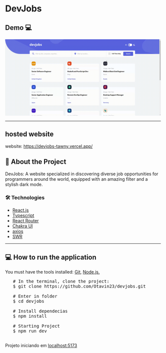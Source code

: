 # DevJobs

## Demo 💻 


<img src=".github/devjobs.gif" alt="" />
<hr>
 
## hosted website 

website: https://devjobs-tawny.vercel.app/

## 📔 About the Project

DevJobs: A website specialized in discovering diverse job opportunities for programmers around the world, equipped with an amazing filter and a stylish dark mode.

### 🛠 Technologies

<ul>
   <li>
      <a href="https://react.dev/" target="blank">React.js</a>
   </li>
    <li>
      <a href="https://www.typescriptlang.org/" target="_blank">Typescript</a>
   </li> 
    <li>
      <a href="https://reactrouter.com/en/main" target="_blank">React Router</a>
   </li>    
   <li>
      <a href="https://chakra-ui.com/getting-started" target="_blank">Chakra UI</a>
   </li>    
      <li>
      <a href="https://axios-http.com/ptbr/docs/api_intro" target="_blank">axios</a>
   </li>    
      </li>    
      <li>
      <a href="https://swr.vercel.app/pt-BR" target="_blank">SWR</a>
   </li>    
</ul>

<hr>

## 💻 How to run the application

You must have the tools installed: <a href="https://git-scm.com/" target="_blank">Git</a>, <a href="https://nodejs.org/en" target="_blank">Node.js.</a>

<pre>
   # In the terminal, clone the project:
   $ git clone https://github.com/Otavin23/devjobs.git
   
   # Enter in folder
   $ cd devjobs
   
   # Install dependecias
   $ npm install

   # Starting Project 
   $ npm run dev   

</pre>

Projeto iniciando em <a href="">localhost:5173</a>
